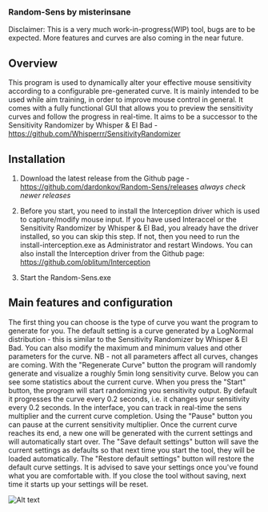 ### Random-Sens by misterinsane
Disclaimer: This is a very much work-in-progress(WIP) tool, bugs are to be expected. More features and curves are also coming in the near future.
## Overview

This program is used to dynamically alter your effective mouse sensitivity according to a configurable pre-generated curve. It is mainly intended to be used while aim training,
in order to improve mouse control in general. It comes with a fully functional GUI that allows you to preview the sensitivity curves and follow the progress in real-time.
It aims to be a successor to the Sensitivity Randomizer by Whisper & El Bad - https://github.com/Whisperrr/SensitivityRandomizer

## Installation

1. Download the latest release from the Github page - https://github.com/dardonkov/Random-Sens/releases
*always check newer releases*

2. Before you start, you need to install the Interception driver which is used to capture/modify mouse input. If you have used Interaccel or the Sensitivity 
Randomizer by Whisper & El Bad, you already have the driver installed, so you can skip this step. If not, then you need to run the install-interception.exe 
as Administrator and restart Windows. You can also install the Interception driver from the Github page: https://github.com/oblitum/Interception

3. Start the Random-Sens.exe

## Main features and configuration

The first thing you can choose is the type of curve you want the program to generate for you. The default setting is a curve generated by a 
LogNormal distribution - this is similar to the Sensitivity Randomizer by Whisper & El Bad. You can also modify the maximum and minimum values
and other parameters for the curve. NB - not all parameters affect all curves, changes are coming. With the "Regenerate Curve" button the program 
will randomly generate and visualize a roughly 5min long sensitivity curve. Below you can see some statistics about the current curve. When you press 
the "Start" button, the program will start randomizing you sensitivity output. By default it progresses the curve every 0.2 seconds, i.e. it changes 
your sensitivity every 0.2 seconds. In the interface, you can track in real-time the sens multiplier and the current curve completion. Using the "Pause"
button you can pause at the current sensitivity multiplier. Once the current curve reaches its end, a new one will be generated with the current settings
and will automatically start over. The "Save default settings" button will save the current settings as defaults so that next time you start the tool, 
they will be loaded automatically. The "Restore default settings" button will restore the default curve settings. It is advised to save your settings
once you've found what you are comfortable with. If you close the tool without saving, next time it starts up your settings will be reset.

![Alt text](https://i.ibb.co/k5VbQf8/Random-sens.png "Random-sens")
